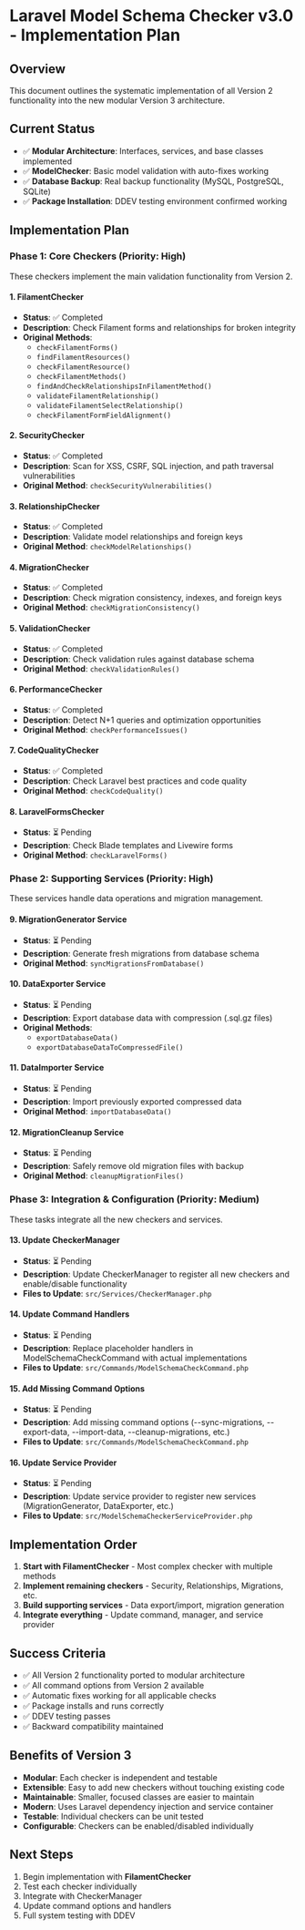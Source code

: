 # Laravel Model Schema Checker v3.0 - Implementation Plan

## Overview
This document outlines the systematic implementation of all Version 2 functionality into the new modular Version 3 architecture.

## Current Status
- ✅ **Modular Architecture**: Interfaces, services, and base classes implemented
- ✅ **ModelChecker**: Basic model validation with auto-fixes working
- ✅ **Database Backup**: Real backup functionality (MySQL, PostgreSQL, SQLite)
- ✅ **Package Installation**: DDEV testing environment confirmed working

## Implementation Plan

### Phase 1: Core Checkers (Priority: High)
These checkers implement the main validation functionality from Version 2.

#### 1. FilamentChecker
- **Status**: ✅ Completed
- **Description**: Check Filament forms and relationships for broken integrity
- **Original Methods**:
  - `checkFilamentForms()`
  - `findFilamentResources()`
  - `checkFilamentResource()`
  - `checkFilamentMethods()`
  - `findAndCheckRelationshipsInFilamentMethod()`
  - `validateFilamentRelationship()`
  - `validateFilamentSelectRelationship()`
  - `checkFilamentFormFieldAlignment()`

#### 2. SecurityChecker
- **Status**: ✅ Completed
- **Description**: Scan for XSS, CSRF, SQL injection, and path traversal vulnerabilities
- **Original Method**: `checkSecurityVulnerabilities()`

#### 3. RelationshipChecker
- **Status**: ✅ Completed
- **Description**: Validate model relationships and foreign keys
- **Original Method**: `checkModelRelationships()`

#### 4. MigrationChecker
- **Status**: ✅ Completed
- **Description**: Check migration consistency, indexes, and foreign keys
- **Original Method**: `checkMigrationConsistency()`

#### 5. ValidationChecker
- **Status**: ✅ Completed
- **Description**: Check validation rules against database schema
- **Original Method**: `checkValidationRules()`

#### 6. PerformanceChecker
- **Status**: ✅ Completed
- **Description**: Detect N+1 queries and optimization opportunities
- **Original Method**: `checkPerformanceIssues()`

#### 7. CodeQualityChecker
- **Status**: ✅ Completed
- **Description**: Check Laravel best practices and code quality
- **Original Method**: `checkCodeQuality()`

#### 8. LaravelFormsChecker
- **Status**: ⏳ Pending
- **Description**: Check Blade templates and Livewire forms
- **Original Method**: `checkLaravelForms()`

### Phase 2: Supporting Services (Priority: High)
These services handle data operations and migration management.

#### 9. MigrationGenerator Service
- **Status**: ⏳ Pending
- **Description**: Generate fresh migrations from database schema
- **Original Method**: `syncMigrationsFromDatabase()`

#### 10. DataExporter Service
- **Status**: ⏳ Pending
- **Description**: Export database data with compression (.sql.gz files)
- **Original Methods**:
  - `exportDatabaseData()`
  - `exportDatabaseDataToCompressedFile()`

#### 11. DataImporter Service
- **Status**: ⏳ Pending
- **Description**: Import previously exported compressed data
- **Original Method**: `importDatabaseData()`

#### 12. MigrationCleanup Service
- **Status**: ⏳ Pending
- **Description**: Safely remove old migration files with backup
- **Original Method**: `cleanupMigrationFiles()`

### Phase 3: Integration & Configuration (Priority: Medium)
These tasks integrate all the new checkers and services.

#### 13. Update CheckerManager
- **Status**: ⏳ Pending
- **Description**: Update CheckerManager to register all new checkers and enable/disable functionality
- **Files to Update**: `src/Services/CheckerManager.php`

#### 14. Update Command Handlers
- **Status**: ⏳ Pending
- **Description**: Replace placeholder handlers in ModelSchemaCheckCommand with actual implementations
- **Files to Update**: `src/Commands/ModelSchemaCheckCommand.php`

#### 15. Add Missing Command Options
- **Status**: ⏳ Pending
- **Description**: Add missing command options (--sync-migrations, --export-data, --import-data, --cleanup-migrations, etc.)
- **Files to Update**: `src/Commands/ModelSchemaCheckCommand.php`

#### 16. Update Service Provider
- **Status**: ⏳ Pending
- **Description**: Update service provider to register new services (MigrationGenerator, DataExporter, etc.)
- **Files to Update**: `src/ModelSchemaCheckerServiceProvider.php`

## Implementation Order
1. **Start with FilamentChecker** - Most complex checker with multiple methods
2. **Implement remaining checkers** - Security, Relationships, Migrations, etc.
3. **Build supporting services** - Data export/import, migration generation
4. **Integrate everything** - Update command, manager, and service provider

## Success Criteria
- ✅ All Version 2 functionality ported to modular architecture
- ✅ All command options from Version 2 available
- ✅ Automatic fixes working for all applicable checks
- ✅ Package installs and runs correctly
- ✅ DDEV testing passes
- ✅ Backward compatibility maintained

## Benefits of Version 3
- **Modular**: Each checker is independent and testable
- **Extensible**: Easy to add new checkers without touching existing code
- **Maintainable**: Smaller, focused classes are easier to maintain
- **Modern**: Uses Laravel dependency injection and service container
- **Testable**: Individual checkers can be unit tested
- **Configurable**: Checkers can be enabled/disabled individually

## Next Steps
1. Begin implementation with **FilamentChecker**
2. Test each checker individually
3. Integrate with CheckerManager
4. Update command options and handlers
5. Full system testing with DDEV